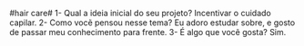 #hair care#
1- Qual a ideia inicial do seu projeto?
   Incentivar o cuidado capilar.
2- Como vocẽ pensou nesse tema?
  Eu adoro estudar sobre, e gosto de passar meu conhecimento para frente.
3- É algo que vocẽ gosta?
  Sim.
  
